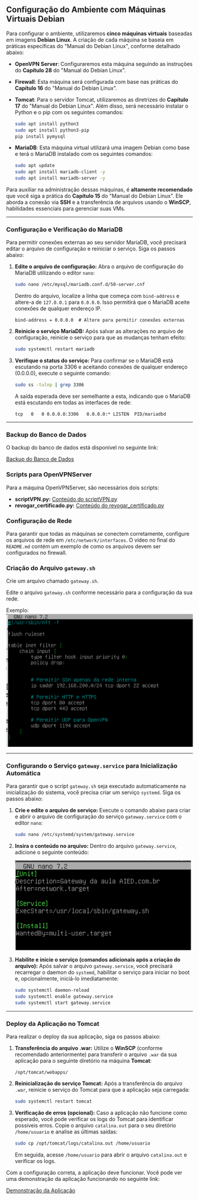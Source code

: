 ## Configuração do Ambiente com Máquinas Virtuais Debian

Para configurar o ambiente, utilizaremos **cinco máquinas virtuais** baseadas em imagens **Debian Linux**. A criação de cada máquina se baseia em práticas específicas do "Manual do Debian Linux", conforme detalhado abaixo:

* **OpenVPN Server**: Configuraremos esta máquina seguindo as instruções do **Capítulo 28** do "Manual do Debian Linux".
* **Firewall**: Esta máquina será configurada com base nas práticas do **Capítulo 16** do "Manual do Debian Linux".
* **Tomcat**: Para o servidor Tomcat, utilizaremos as diretrizes do **Capítulo 17** do "Manual do Debian Linux". Além disso, será necessário instalar o Python e o pip com os seguintes comandos:

    ```bash
    sudo apt install python3
    sudo apt install python3-pip
    pip install pymysql
    ```
* **MariaDB**: Esta máquina virtual utilizará uma imagem Debian como base e terá o MariaDB instalado com os seguintes comandos:

    ```bash
    sudo apt update
    sudo apt install mariadb-client -y
    sudo apt install mariadb-server -y
    ```

Para auxiliar na administração dessas máquinas, é **altamente recomendado** que você siga a prática do **Capítulo 15** do "Manual do Debian Linux". Ele aborda a conexão via **SSH** e a transferência de arquivos usando o **WinSCP**, habilidades essenciais para gerenciar suas VMs.

---
### Configuração e Verificação do MariaDB

Para permitir conexões externas ao seu servidor MariaDB, você precisará editar o arquivo de configuração e reiniciar o serviço. Siga os passos abaixo:

1.  **Edite o arquivo de configuração:**
    Abra o arquivo de configuração do MariaDB utilizando o editor `nano`:

    ```bash
    sudo nano /etc/mysql/mariadb.conf.d/50-server.cnf
    ```

    Dentro do arquivo, localize a linha que começa com `bind-address` e altere-a de `127.0.0.1` para `0.0.0.0`. Isso permitirá que o MariaDB aceite conexões de qualquer endereço IP.

    ```
    bind-address = 0.0.0.0  # Altere para permitir conexões externas
    ```

2.  **Reinicie o serviço MariaDB:**
    Após salvar as alterações no arquivo de configuração, reinicie o serviço para que as mudanças tenham efeito:

    ```bash
    sudo systemctl restart mariadb
    ```

3.  **Verifique o status do serviço:**
    Para confirmar se o MariaDB está escutando na porta 3306 e aceitando conexões de qualquer endereço (0.0.0.0), execute o seguinte comando:

    ```bash
    sudo ss -tulnp | grep 3306
    ```

    A saída esperada deve ser semelhante a esta, indicando que o MariaDB está escutando em todas as interfaces de rede:

    ```
    tcp   0   0 0.0.0.0:3306   0.0.0.0:* LISTEN  PID/mariadbd
    ```

---
### Backup do Banco de Dados

O backup do banco de dados está disponível no seguinte link:

[Backup do Banco de Dados](https://drive.google.com/file/d/10L-w8bElzMdkYLiuHNeOXu6ppk4Kcyzg/view?usp=sharing)

### Scripts para OpenVPNServer

Para a máquina OpenVPNServer, são necessários dois scripts:

* **scriptVPN.py:** [Conteúdo do scriptVPN.py](https://docs.google.com/document/d/1oCTJKr9jwqAlwDXoxOC_sRX0LI8ZAN7ZrXmmV9LMEbg/edit?usp=sharing)
* **revogar\_certificado.py:** [Conteúdo do revogar\_certificado.py](https://docs.google.com/document/d/1301rBLTq86ZrVqMKws2cpNJV_7S8xVA621By8Vy5hTA/edit?usp=sharing)

### Configuração de Rede

Para garantir que todas as máquinas se conectem corretamente, configure os arquivos de rede em `/etc/network/interfaces`. O vídeo no final do `README.md` contém um exemplo de como os arquivos devem ser configurados no firewall.

### Criação do Arquivo `gateway.sh`

Crie um arquivo chamado `gateway.sh`.

Edite o arquivo `gateway.sh` conforme necessário para a configuração da sua rede.

Exemplo: 
![](/imgs/image1.png)


---
### Configurando o Serviço `gateway.service` para Inicialização Automática

Para garantir que o script `gateway.sh` seja executado automaticamente na inicialização do sistema, você precisa criar um serviço `systemd`. Siga os passos abaixo:

1.  **Crie e edite o arquivo de serviço:**
    Execute o comando abaixo para criar e abrir o arquivo de configuração do serviço `gateway.service` com o editor `nano`:

    ```bash
    sudo nano /etc/systemd/system/gateway.service
    ```

2.  **Insira o conteúdo no arquivo:**
    Dentro do arquivo `gateway.service`, adicione o seguinte conteúdo:

    ![](/imgs/image2.png)

3.  **Habilite e inicie o serviço (comandos adicionais após a criação do arquivo):**
    Após salvar o arquivo `gateway.service`, você precisará recarregar o daemon do `systemd`, habilitar o serviço para iniciar no boot e, opcionalmente, iniciá-lo imediatamente:

    ```bash
    sudo systemctl daemon-reload
    sudo systemctl enable gateway.service
    sudo systemctl start gateway.service
    ```

---
### Deploy da Aplicação no Tomcat

Para realizar o deploy da sua aplicação, siga os passos abaixo:

1.  **Transferência do arquivo .war:**
    Utilize o **WinSCP** (conforme recomendado anteriormente) para transferir o arquivo `.war` da sua aplicação para o seguinte diretório na máquina **Tomcat**:

    ```
    /opt/tomcat/webapps/
    ```

2.  **Reinicialização do serviço Tomcat:**
    Após a transferência do arquivo `.war`, reinicie o serviço do Tomcat para que a aplicação seja carregada:

    ```bash
    sudo systemctl restart tomcat
    ```

3.  **Verificação de erros (opcional):**
    Caso a aplicação não funcione como esperado, você pode verificar os logs do Tomcat para identificar possíveis erros. Copie o arquivo `catalina.out` para o seu diretório `/home/usuario` e analise as últimas saídas:

    ```bash
    sudo cp /opt/tomcat/logs/catalina.out /home/usuario
    ```
    Em seguida, acesse `/home/usuario` para abrir o arquivo `catalina.out` e verificar os logs.

Com a configuração correta, a aplicação deve funcionar. Você pode ver uma demonstração da aplicação funcionando no seguinte link:

[Demonstração da Aplicação](https://www.youtube.com/watch?v=uwacnnc_lYU)